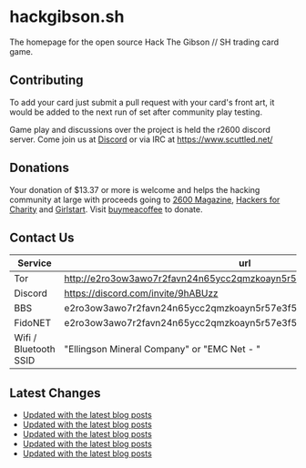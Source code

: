 # hackgibson.sh
The homepage for the open source Hack The Gibson // SH trading card game.


## Contributing

To add your card just submit a pull request with your card's front art, it would be added to the next run of set after community play testing.

Game play and discussions over the project is held the r2600 discord server. Come join us at [Discord](https://discord.com/invite/9hABUzz) or via IRC at https://www.scuttled.net/


## Donations

Your donation of $13.37 or more is welcome and helps the hacking community at large with proceeds going to [2600 Magazine](https://2600.com/), [Hackers for Charity](https://hackersforcharity.org) and [Girlstart](https://girlstart.org).  Visit [buymeacoffee](https://www.buymeacoffee.com/hackgibson.sh) to donate.


## Contact Us

Service | url
-|-
Tor | http://e2ro3ow3awo7r2favn24n65ycc2qmzkoayn5r57e3f56nvjwdcgg32ad.onion
Discord | https://discord.com/invite/9hABUzz
BBS | e2ro3ow3awo7r2favn24n65ycc2qmzkoayn5r57e3f56nvjwdcgg32ad.onion:23
FidoNET | e2ro3ow3awo7r2favn24n65ycc2qmzkoayn5r57e3f56nvjwdcgg32ad.onion:24554
Wifi / Bluetooth SSID | "Ellingson Mineral Company" or "EMC Net - <fidonet address>"

## Latest Changes
<!-- BLOG-POST-LIST:START -->
- [Updated with the latest blog posts](https://github.com/DFW2600/hackgibson.sh/commit/38548a9b34dee56dbf36d839beb2a50acf6aa7c8)
- [Updated with the latest blog posts](https://github.com/DFW2600/hackgibson.sh/commit/a397c81a6844575218aa9011210cce711a7208ae)
- [Updated with the latest blog posts](https://github.com/DFW2600/hackgibson.sh/commit/6bb864e74ee02dcd4679521a283e118f7d0b83f3)
- [Updated with the latest blog posts](https://github.com/DFW2600/hackgibson.sh/commit/cff060906747ac03a03d1a2a43740e4a64cee6c7)
- [Updated with the latest blog posts](https://github.com/DFW2600/hackgibson.sh/commit/f3c14b68be55e587e684bb9b35802366832a4d29)
<!-- BLOG-POST-LIST:END -->
